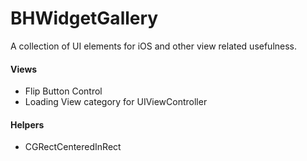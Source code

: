 BHWidgetGallery
===============

A collection of UI elements for iOS and other view related usefulness.

#### Views
* Flip Button Control
* Loading View category for UIViewController

#### Helpers
* CGRectCenteredInRect


